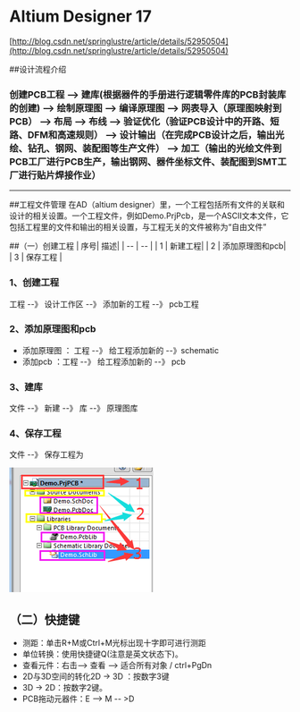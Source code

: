 # Altium Designer 17
[http://blog.csdn.net/springlustre/article/details/52950504](http://blog.csdn.net/springlustre/article/details/52950504)

##设计流程介绍
### 创建PCB工程 --> 建库(根据器件的手册进行逻辑零件库的PCB封装库的创建) --> 绘制原理图 --> 编译原理图 --> 网表导入（原理图映射到PCB） --> 布局 --> 布线 --> 验证优化（验证PCB设计中的开路、短路、DFM和高速规则） --> 设计输出（在完成PCB设计之后，输出光绘、钻孔、钢网、装配图等生产文件） --> 加工（输出的光绘文件到PCB工厂进行PCB生产，输出钢网、器件坐标文件、装配图到SMT工厂进行贴片焊接作业）
--------------


##工程文件管理
在AD（altium designer）里，一个工程包括所有文件的关联和设计的相关设置。一个工程文件，例如Demo.PrjPcb，是一个ASCII文本文件，它包括工程里的文件和输出的相关设置，与工程无关的文件被称为“自由文件”

##（一）创建工程
| 序号| 描述|
| -- | -- |
| 1 | 新建工程|
| 2 | 添加原理图和pcb|
| 3 | 保存工程 |

### 1、创建工程
工程 --》 设计工作区 --》 添加新的工程 --》 pcb工程

### 2、添加原理图和pcb
* 添加原理图 ： 工程 --》 给工程添加新的 --》schematic
* 添加pcb  ：工程 --》 给工程添加新的 --》 pcb

### 3、建库
文件 --》 新建 --》 库 --》 原理图库

### 4、保存工程
文件 --》 保存工程为

![](/assets/创建工程.png)

## （二）快捷键


* 测距：单击R+M或Ctrl+M光标出现十字即可进行测距
* 单位转换：使用快捷键Q(注意是英文状态下)。
* 查看元件：右击--> 查看 --> 适合所有对象 / ctrl+PgDn
* 2D与3D空间的转化2D -> 3D ：按数字3键
* 3D -> 2D：按数字2键。
* PCB拖动元器件：E --> M -- >D







